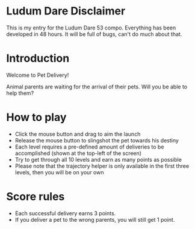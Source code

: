 # Ludum Dare Disclaimer

This is my entry for the Ludum Dare 53 compo. Everything has been developed in 48 hours. It will be full of bugs, can't do much about that.

# Introduction

Welcome to Pet Delivery! 

Animal parents are waiting for the arrival of their pets. Will you be able to help them?

# How to play

* Click the mouse button and drag to aim the launch
* Release the mouse button to slingshot the pet towards his destiny
* Each level requires a pre-defined amount of deliveries to be accomplished (shown at the top-left of the screen)
* Try to get through all 10 levels and earn as many points as possible
* Please note that the trajectory helper is only available in the first three levels, then you will be on your own

# Score rules

* Each successful delivery earns 3 points.
* If you deliver a pet to the wrong parents, you will still get 1 point.

